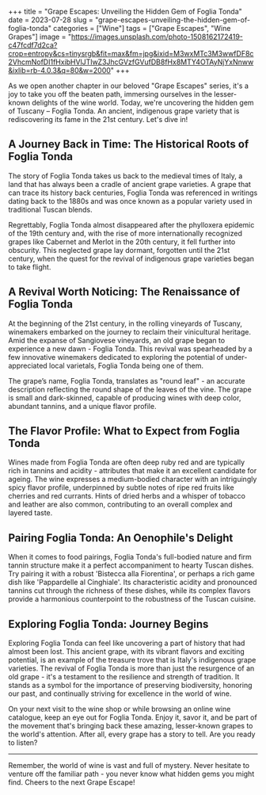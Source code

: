 +++
title = "Grape Escapes: Unveiling the Hidden Gem of Foglia Tonda"
date = 2023-07-28
slug = "grape-escapes-unveiling-the-hidden-gem-of-foglia-tonda"
categories = ["Wine"]
tags = ["Grape Escapes", "Wine Grapes"]
image = "https://images.unsplash.com/photo-1508162172419-c47fcdf7d2ca?crop=entropy&cs=tinysrgb&fit=max&fm=jpg&ixid=M3wxMTc3M3wwfDF8c2VhcmNofDI1fHxibHVlJTIwZ3JhcGVzfGVufDB8fHx8MTY4OTAyNjYxNnww&ixlib=rb-4.0.3&q=80&w=2000"
+++

<p>As we open another chapter in our beloved "Grape Escapes" series, it's a joy to take you off the beaten path, immersing ourselves in the lesser-known delights of the wine world. Today, we're uncovering the hidden gem of Tuscany – Foglia Tonda. An ancient, indigenous grape variety that is rediscovering its fame in the 21st century. Let's dive in!</p><h2 id="a-journey-back-in-time-the-historical-roots-of-foglia-tonda"><strong>A Journey Back in Time: The Historical Roots of Foglia Tonda</strong></h2><p>The story of Foglia Tonda takes us back to the medieval times of Italy, a land that has always been a cradle of ancient grape varieties. A grape that can trace its history back centuries, Foglia Tonda was referenced in writings dating back to the 1880s and was once known as a popular variety used in traditional Tuscan blends.</p><p>Regrettably, Foglia Tonda almost disappeared after the phylloxera epidemic of the 19th century and, with the rise of more internationally recognized grapes like Cabernet and Merlot in the 20th century, it fell further into obscurity. This neglected grape lay dormant, forgotten until the 21st century, when the quest for the revival of indigenous grape varieties began to take flight.</p><h2 id="a-revival-worth-noticing-the-renaissance-of-foglia-tonda"><strong>A Revival Worth Noticing: The Renaissance of Foglia Tonda</strong></h2><p>At the beginning of the 21st century, in the rolling vineyards of Tuscany, winemakers embarked on the journey to reclaim their vinicultural heritage. Amid the expanse of Sangiovese vineyards, an old grape began to experience a new dawn - Foglia Tonda. This revival was spearheaded by a few innovative winemakers dedicated to exploring the potential of under-appreciated local varietals, Foglia Tonda being one of them.</p><p>The grape’s name, Foglia Tonda, translates as "round leaf" - an accurate description reflecting the round shape of the leaves of the vine. The grape is small and dark-skinned, capable of producing wines with deep color, abundant tannins, and a unique flavor profile.</p><h2 id="the-flavor-profile-what-to-expect-from-foglia-tonda"><strong>The Flavor Profile: What to Expect from Foglia Tonda</strong></h2><p>Wines made from Foglia Tonda are often deep ruby red and are typically rich in tannins and acidity - attributes that make it an excellent candidate for ageing. The wine expresses a medium-bodied character with an intriguingly spicy flavor profile, underpinned by subtle notes of ripe red fruits like cherries and red currants. Hints of dried herbs and a whisper of tobacco and leather are also common, contributing to an overall complex and layered taste.</p><h2 id="pairing-foglia-tonda-an-oenophiles-delight"><strong>Pairing Foglia Tonda: An Oenophile's Delight</strong></h2><p>When it comes to food pairings, Foglia Tonda's full-bodied nature and firm tannin structure make it a perfect accompaniment to hearty Tuscan dishes. Try pairing it with a robust 'Bistecca alla Fiorentina', or perhaps a rich game dish like 'Pappardelle al Cinghiale'. Its characteristic acidity and pronounced tannins cut through the richness of these dishes, while its complex flavors provide a harmonious counterpoint to the robustness of the Tuscan cuisine.</p><h2 id="exploring-foglia-tonda-journey-begins"><strong>Exploring Foglia Tonda: Journey Begins</strong></h2><p>Exploring Foglia Tonda can feel like uncovering a part of history that had almost been lost. This ancient grape, with its vibrant flavors and exciting potential, is an example of the treasure trove that is Italy's indigenous grape varieties. The revival of Foglia Tonda is more than just the resurgence of an old grape - it's a testament to the resilience and strength of tradition. It stands as a symbol for the importance of preserving biodiversity, honoring our past, and continually striving for excellence in the world of wine.</p><p>On your next visit to the wine shop or while browsing an online wine catalogue, keep an eye out for Foglia Tonda. Enjoy it, savor it, and be part of the movement that's bringing back these amazing, lesser-known grapes to the world's attention. After all, every grape has a story to tell. Are you ready to listen?</p><hr><p>Remember, the world of wine is vast and full of mystery. Never hesitate to venture off the familiar path - you never know what hidden gems you might find. Cheers to the next Grape Escape!</p>
